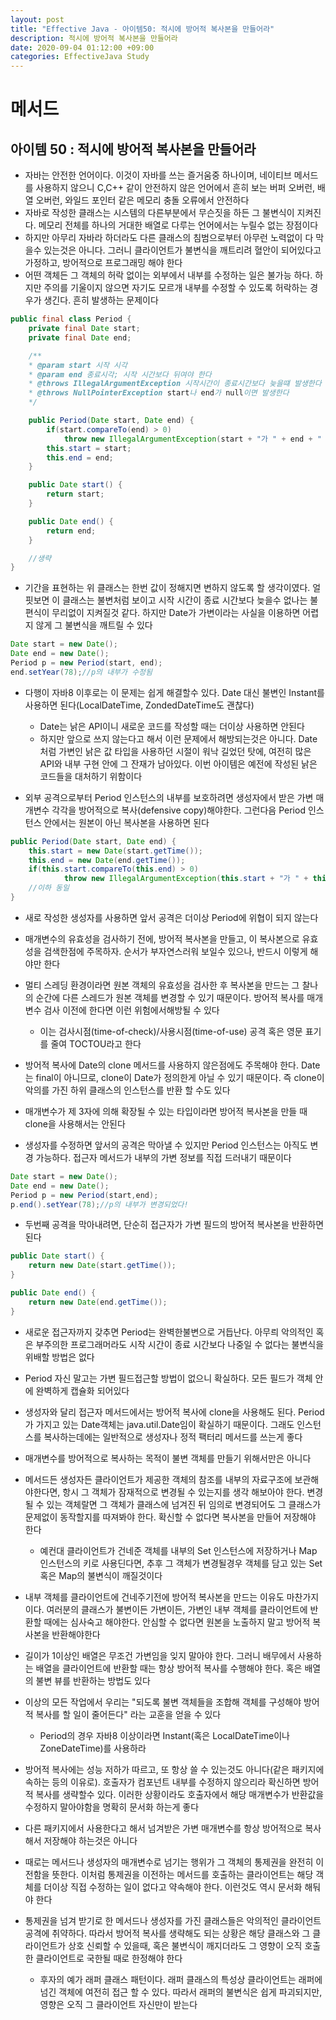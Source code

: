 ```yaml
---
layout: post
title: "Effective Java - 아이템50: 적시에 방어적 복사본을 만들어라"
description: 적시에 방어적 복사본을 만들어라
date: 2020-09-04 01:12:00 +09:00
categories: EffectiveJava Study
---
```



# 메서드

## 아이템 50 : 적시에 방어적 복사본을 만들어라

- 자바는 안전한 언어이다. 이것이 자바를 쓰는 즐거움중 하나이며, 네이티브 메서드를 사용하지 않으니 C,C++ 같이 안전하지 않은 언어에서 흔히 보는 버퍼 오버런, 배열 오버런, 와일드 포인터 같은 메모리 충돌 오류에서 안전하다
- 자바로 작성한 클래스는 시스템의 다른부분에서 무슨짓을 하든 그 불변식이 지켜진다. 메모리 전체를 하나의 거대한 배열로 다루는 언어에서는 누릴수 없는 장점이다
- 하지만 아무리 자바라 하더라도 다른 클래스의 침범으로부터 아무런 노력없이 다 막을수 있는것은 아니다. 그러니 클라이언트가 불변식을 깨트리려 혈안이 되어있다고 가정하고, 방어적으로 프로그래밍 해야 한다
- 어떤 객체든 그 객체의 허락 없이는 외부에서 내부를 수정하는 일은 불가능 하다. 하지만 주의를 기울이지 않으면 자기도 모르개 내부를 수정할 수 있도록 허락하는 경우가 생긴다. 흔히 발생하는 문제이다

```java
public final class Period {
    private final Date start;
    private final Date end;

    /**
    * @param start 시작 시각
    * @param end 종료시각; 시작 시간보다 뒤여야 한다
    * @throws IllegalArgumentException 시작시간이 종료시간보다 늦을떄 발생한다
    * @throws NullPointerException start나 end가 null이면 발생한다
    */

    public Period(Date start, Date end) {
        if(start.compareTo(end) > 0) 
            throw new IllegalArgumentException(start + "가 " + end + " 보다 늦다");
        this.start = start;
        this.end = end;
    }

    public Date start() {
        return start;
    }

    public Date end() {
        return end;
    }

    //생략
}
```

- 기간을 표현하는 위 클래스는 한번 값이 정해지면 변하지 않도록 할 생각이였다. 얼핏보면 이 클래스는 불변처럼 보이고 시작 시간이 종료 시간보다 늦을수 없나는 불편식이 무리없이 지켜질것 같다. 하지만 Date가 가변이라는 사실을 이용하면 어렵지 않게 그 불변식을 깨트릴 수 있다

```java
Date start = new Date();
Date end = new Date();
Period p = new Period(start, end);
end.setYear(78);//p의 내부가 수정됨
```

- 다행이 자바8 이후로는 이 문제는 쉽게 해결할수 있다. Date 대신 불변인 Instant를 사용하면 된다(LocalDateTime, ZondedDateTime도 괜찮다)
    * Date는 낡은 API이니 새로운 코드를 작성할 때는 더이상 사용하면 안된다
    * 하지만 앞으로 쓰지 않는다고 해서 이런 문제에서 해방되는것은 아니다. Date 처럼 가변인 낡은 값 타입을 사용하던 시절이 워낙 길었던 탓에, 여전히 많은 API와 내부 구현 안에 그 잔재가 남아있다. 이번 아이템은 예전에 작성된 낡은 코드들을 대처하기 위함이다

- 외부 공격으로부터 Period 인스턴스의 내부를 보호하려면 생성자에서 받은 가변 매개변수 각각을 방어적으로 복사(defensive copy)해야한다. 그런다음 Period 인스턴스 안에서는 원본이 아닌 복사본을 사용하면 된다

```java
public Period(Date start, Date end) {
    this.start = new Date(start.getTime());
    this.end = new Date(end.getTime());
    if(this.start.compareTo(this.end) > 0) 
            throw new IllegalArgumentException(this.start + "가 " + this.end + " 보다 늦다");
    //이하 동일
}
```

- 새로 작성한 생성자를 사용하면 앞서 공격은 더이상 Period에 위협이 되지 않는다
- 매개변수의 유효성을 검사하기 전에, 방어적 복사본을 만들고, 이 복사본으로 유효성을 검색한점에 주목하자. 순서가 부자연스러워 보일수 있으나, 반드시 이렇게 해야만 한다
- 멀티 스레딩 환경이라면 원본 객체의 유효성을 검사한 후 복사본을 만드는 그 찰나의 순간에 다른 스레드가 원본 객체를 변경할 수 있기 때문이다. 방어적 복사를 매개변수 검사 이전에 한다면 이런 위험에서해방될 수 있다
    * 이는 검사시점(time-of-check)/사용시점(time-of-use) 공격 혹은 영문 표기를 줄여 TOCTOU라고 한다

- 방어적 복사에 Date의 clone 메서드를 사용하지 않은점에도 주목해야 한다. Date는 final이 아니므로, clone이 Date가 정의한게 아닐 수 있기 때문이다. 즉 clone이 악의를 가진 하위 클래스의 인스턴스를 반환 할 수도 있다
- 매개변수가 제 3자에 의해 확장될 수 있는 타입이라면 방어적 복사본을 만들 때 clone을 사용해서는 안된다
- 생성자를 수정하면 앞서의 공격은 막아낼 수 있지만 Period 인스턴스는 아직도 변경 가능하다. 접근자 메서드가 내부의 가변 정보를 직접 드러내기 때문이다

```java
Date start = new Date();
Date end = new Date();
Period p = new Period(start,end);
p.end().setYear(78);//p의 내부가 변경되었다!
```

- 두번째 공격을 막아내려면, 단순히 접근자가 가변 필드의 방어적 복사본을 반환하면 된다

```java
public Date start() {
    return new Date(start.getTime());
}

public Date end() {
    return new Date(end.getTime());
}
```

- 새로운 접근자까지 갖추면 Period는 완벽한불변으로 거듭난다. 아무릐 악의적인 혹은 부주의한 프로그래머라도 시작 시간이 종료 시간보다 나중일 수 없다는 불변식을 위배할 방법은 없다
- Period 자신 말고는 가변 필드접근할 방법이 없으니 확실하다. 모든 필드가 객체 안에 완벽하게 캡슐화 되어있다
- 생성자와 달리 접근자 메서드에서는 방어적 복사에 clone을 사용해도 된다. Period가 가지고 있는 Date객체는 java.util.Date임이 확실하기 때문이다. 그래도 인스턴스를 복사하는데에는 일반적으로 생성자나 정적 팩터리 메서드를 쓰는게 좋다
- 매개변수를 방어적으로 복사하는 목적이 불변 객체를 만들기 위해서만은 아니다
- 메서드든 생성자든 클라이언트가 제공한 객체의 참조를 내부의 자료구조에 보관해야한다면, 항시 그 객체가 잠재적으로 변경될 수 있는지를 생각 해보아야 한다. 변경 될 수 있는 객체랄면 그 객체가 클래스에 넘겨진 뒤 임의로 변경되어도 그 클래스가 문제없이 동작할지를 따져봐야 한다. 확신할 수 없다면 복사본을 만들어 저장해야 한다
    * 예컨대 클라이언트가 건네준 객체를 내부의 Set 인스턴스에 저장하거나 Map 인스턴스의 키로 사용딘다면, 추후 그 객체가 변경될경우 객체를 담고 있는 Set 혹은 Map의 불변식이 깨질것이다

- 내부 객체를 클라이언트에 건네주기전에 방어적 복사본을 만드는 이유도 마찬가지 이다. 여러분의 클래스가 불변이든 가변이든, 가변인 내부 객체를 클라이언트에 반환할 때에는 심사숙고 해야한다. 안심할 수 없다면 원본을 노출하지 말고 방어적 복사본을 반환해야한다
- 길이가 1이상인 배열은 무조건 가변임을 잊지 말아야 한다. 그러니 배무에서 사용하는 배열을 클라이언트에 반환할 때는 항상 방어적 복사를 수행해야 한다. 혹은 배열의 불변 뷰를 반환하는 방법도 있다
- 이상의 모든 작업에서 우리는 "되도록 불변 객체들을 조합해 객체를 구성해야 방어적 복사를 할 일이 줄어든다" 라는 교훈을 얻을 수 있다
    * Period의 경우 자바8 이상이라면 Instant(혹은 LocalDateTime이나 ZoneDateTime)를 사용하라

- 방어적 복사에는 성능 저하가 따르고, 또 항상 쓸 수 있는것도 아니다(같은 패키지에 속하는 등의 이유로). 호출자가 컴포넌트 내부를 수정하지 않으리라 확신하면 방어적 복사를 생략할수 있다. 이러한 상황이라도 호출자에서 해당 매개변수가 반환값을 수정하지 말아야함을 명확히 문서화 하는게 좋다
- 다른 패키지에서 사용한다고 해서 넘겨받은 가변 매개변수를 항상 방어적으로 복사해서 저장해야 하는것은 아니다
- 때로는 메서드나 생성자의 매개변수로 넘기는 행위가 그 객체의 통제권을 완전히 이전함을 뜻한다. 이처럼 통제권을 이전하는 메서드를 호출하는 클라이언트는 해당 객체를 더이상 직접 수정하는 일이 없다고 약속해야 한다. 이런것도 역시 문서화 해둬야 한다
- 통제권을 넘겨 받기로 한 메서드나 생성자를 가진 클래스들은 악의적인 클라이언트 공격에 취약하다. 따라서 방어적 복사를 생략해도 되는 상황은 해당 클래스와 그 클라이언트가 상호 신뢰할 수 있을때, 혹은 불변식이 깨지더라도 그 영향이 오직 호출한 클라이언트로 국한될 때로 한정해야 한다
    * 후자의 예가 래퍼 클래스 패턴이다. 래퍼 클래스의 특성상 클라이언트는 래퍼에 넘긴 객체에 여전히 접근 할 수 있다. 따라서 래퍼의 불변식은 쉽게 파괴되지만, 영향은 오직 그 클라이언트 자신만이 받는다

